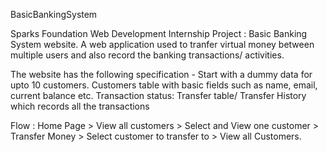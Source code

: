 BasicBankingSystem


Sparks Foundation Web Development Internship Project : Basic Banking System website. A web application used to tranfer virtual money between multiple users and also record the banking transactions/ activities.


The website has the following specification -
Start with a dummy data for upto 10 customers. Customers table with basic fields such as name, email, current balance etc. Transaction status: Transfer table/ Transfer History which records all the transactions


Flow : Home Page > View all customers > Select and View one customer > Transfer Money > Select customer to transfer to > View all Customers.
